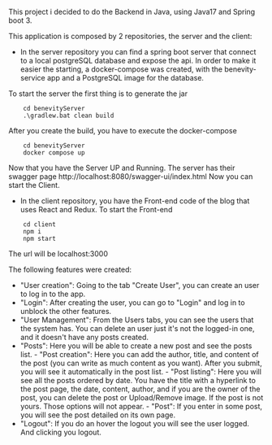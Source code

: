 
This project i decided to do the Backend in Java, using Java17 and Spring boot 3.


This application is composed by 2 repositories, the server and the client:

- In the server repository you can find a spring boot server that connect to a local postgreSQL database and expose the api.
In order to make it easier the starting, a docker-compose was created, with the benevity-service app and a PostgreSQL image for the database. 


To start the server the first thing is to generate the jar 
```$xslt
    cd benevityServer
    .\gradlew.bat clean build
```
After you create the build, you have to execute the docker-compose
```
    cd benevityServer
    docker compose up
```
Now that you have the Server UP and Running. The server has their swagger page http://localhost:8080/swagger-ui/index.html
Now you can start the Client. 


- In the client repository, you have the Front-end code of the blog that uses React and Redux.
To start the Front-end
```
    cd client
    npm i
    npm start
```
The url will be localhost:3000

The following features were created:

- "User creation": Going to the tab "Create User", you can create an user to log in to the app.
- "Login": After creating the user, you can go to "Login" and log in to unblock the other features.
- "User Management": From the Users tabs, you can see the users that the system has. You can delete an user just it's not the logged-in one, and it doesn't have any posts created.
- "Posts": Here you will be able to create a new post and see the posts list.
        - "Post creation": Here you can add the author, title, and content of the post (you can write as much content as you want). After you submit, you will see it automatically in the post list.
        - "Post listing": Here you will see all the posts ordered by date. You have the title with a hyperlink to the post page, the date, content, author, and if you are the owner of the post, you can delete the post or Upload/Remove image. If the post is not yours. Those options will not appear.
        - "Post": If you enter in some post, you will see the post detailed on its own page.
- "Logout": If you do an hover the logout you will see the user logged. And clicking you logout.